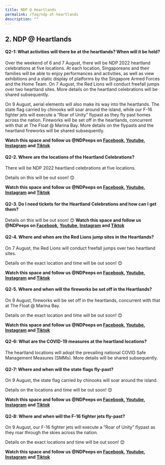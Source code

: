 ```yaml
---
title: NDP @ Heartlands
permalink: /faq/ndp-at-heartlands
description: ""
---
```

## 2. NDP @ Heartlands

#### Q2-1: What activities will there be at the heartlands? When will it be held?

Over the weekend of 6 and 7 August, there will be NDP 2022 heartland celebrations at five locations. At each location, Singaporeans and their families will be able to enjoy performances and activities, as well as view exhibitions and a static display of platforms by the Singapore Armed Forces and the Home Team. On 7 August, the Red Lions will conduct freefall jumps over two heartland sites. More details on the heartland celebrations will be shared subsequently. 

On 9 August, aerial elements will also make its way into the heartlands. The state flag carried by chinooks will soar around the island, while our F-16 fighter jets will execute a “Roar of Unity” flypast as they fly past homes across the nation. Fireworks will be set off in the heartlands, concurrent with that at The Float @ Marina Bay. More details on the flypasts and the heartland fireworks will be shared subsequently. 

**Watch this space and follow us @NDPeeps on [Facebook](https://www.facebook.com/NDPeeps), [Youtube](https://www.youtube.com/user/NDPeeps), [Instagram](https://www.instagram.com/ndpeeps/?hl=en) and [Tiktok](https://www.tiktok.com/@ndpeeps?lang=en)**


#### Q2-2. Where are the locations of the Heartland Celebrations?
There will be NDP 2022 heartland celebrations at five locations. 

Details on this will be out soon! 😊

**Watch this space and follow us @NDPeeps on [Facebook](https://www.facebook.com/NDPeeps), [Youtube](https://www.youtube.com/user/NDPeeps), [Instagram](https://www.instagram.com/ndpeeps/?hl=en) and [Tiktok](https://www.tiktok.com/@ndpeeps?lang=en)**


#### Q2-3. Do I need tickets for the Heartland Celebrations and how can I get them?

Details on this will be out soon! 😊
**Watch this space and follow us @NDPeeps on [Facebook](https://www.facebook.com/NDPeeps), [Youtube](https://www.youtube.com/user/NDPeeps), [Instagram](https://www.instagram.com/ndpeeps/?hl=en) and [Tiktok](https://www.tiktok.com/@ndpeeps?lang=en)**


#### Q2-4. Where and when are the Red Lions jump sites in the Heartlands? 

On 7 August, the Red Lions will conduct freefall jumps over two heartland sites.

Details on the exact location and time will be out soon! 😊

**Watch this space and follow us @NDPeeps on [Facebook](https://www.facebook.com/NDPeeps), [Youtube](https://www.youtube.com/user/NDPeeps), [Instagram](https://www.instagram.com/ndpeeps/?hl=en) and [Tiktok](https://www.tiktok.com/@ndpeeps?lang=en)**


#### Q2-5. Where and when will the fireworks be set off in the Heartlands?
On 9 August, fireworks will be set off in the heartlands, concurrent with that at The Float @ Marina Bay. 

Details on the exact location and time will be out soon! 😊

**Watch this space and follow us @NDPeeps on [Facebook](https://www.facebook.com/NDPeeps), [Youtube](https://www.youtube.com/user/NDPeeps), [Instagram](https://www.instagram.com/ndpeeps/?hl=en) and [Tiktok](https://www.tiktok.com/@ndpeeps?lang=en)**

#### Q2-6: What are the COVID-19 measures at the heartland locations?
The heartland locations will adopt the prevailing national COVID Safe Management Measures (SMMs). More details will be shared subsequently.

#### Q2-7: Where and when will the state flags fly-past?
On 9 August, the state flag carried by chinooks will soar around the island.

Details on the locations and time will be out soon! 😊

**Watch this space and follow us @NDPeeps on [Facebook](https://www.facebook.com/NDPeeps), [Youtube](https://www.youtube.com/user/NDPeeps), [Instagram](https://www.instagram.com/ndpeeps/?hl=en) and [Tiktok](https://www.tiktok.com/@ndpeeps?lang=en)**


#### Q2-8: Where and when will the F-16 fighter jets fly-past?
On 9 August, our F-16 fighter jets will execute a “Roar of Unity” flypast as they roar through the skies across the nation. 

Details on the exact locations and time will be out soon! 😊

**Watch this space and follow us @NDPeeps on [Facebook](https://www.facebook.com/NDPeeps), [Youtube](https://www.youtube.com/user/NDPeeps), [Instagram](https://www.instagram.com/ndpeeps/?hl=en) and [Tiktok](https://www.tiktok.com/@ndpeeps?lang=en)**